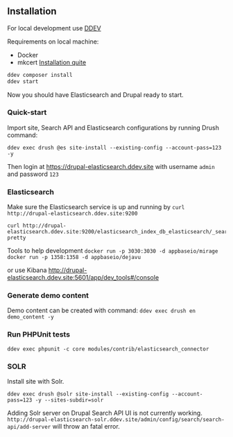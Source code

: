 ## Installation

For local development use [DDEV](https://github.com/drud/ddev)

Requirements on local machine:
- Docker
- mkcert [Installation quite](https://ddev.readthedocs.io/en/stable/#installationupgrade-script-linux-and-macos)

```sh
ddev composer install
ddev start
```

Now you should have Elasticsearch and Drupal ready to start.


### Quick-start

Import site, Search API and Elasticsearch configurations by running Drush command:
```
ddev exec drush @es site-install --existing-config --account-pass=123 -y
```

Then login at https://drupal-elasticsearch.ddev.site with username `admin` and password `123`


### Elasticsearch

Make sure the Elasticsearch service is up and running by `curl http://drupal-elasticsearch.ddev.site:9200`

```
curl http://drupal-elasticsearch.ddev.site:9200/elasticsearch_index_db_elasticsearch/_search\?pretty
```

Tools to help development
`docker run -p 3030:3030 -d appbaseio/mirage`
`docker run -p 1358:1358 -d appbaseio/dejavu`

or use Kibana
http://drupal-elasticsearch.ddev.site:5601/app/dev_tools#/console

### Generate demo content

Demo content can be created with command:
`ddev exec drush en demo_content -y`

### Run PHPUnit tests

`ddev exec phpunit -c core modules/contrib/elasticsearch_connector`

### SOLR

Install site with Solr.

```
ddev exec drush @solr site-install --existing-config --account-pass=123 -y --sites-subdir=solr
```

Adding Solr server on Drupal Search API UI is not currently working.
`http://drupal-elasticsearch-solr.ddev.site/admin/config/search/search-api/add-server` will throw an fatal error.
